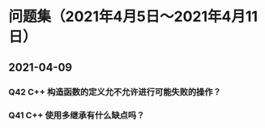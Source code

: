 # 问题集（2021年4月5日～2021年4月11日）

## 2021-04-09

### Q42 C++ 构造函数的定义允不允许进行可能失败的操作？

### Q41 C++ 使用多继承有什么缺点吗？
